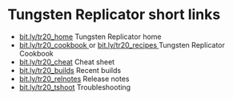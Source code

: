 # Tungsten Replicator short links #

  * [bit.ly/tr20\_home](http://bit.ly/tr20_home) Tungsten Replicator home
  * [bit.ly/tr20\_cookbook ](http://bit.ly/tr20_cookbook) or [bit.ly/tr20\_recipes ](http://bit.ly/tr20_recipes) Tungsten Replicator Cookbook
  * [bit.ly/tr20\_cheat](http://bit.ly/tr20_cheat) Cheat sheet
  * [bit.ly/tr20\_builds](http://bit.ly/tr20_builds) Recent builds
  * [bit.ly/tr20\_relnotes](http://bit.ly/tr20_relnotes) Release notes
  * [bit.ly/tr20\_tshoot](http://bit.ly/tr20_tshoot) Troubleshooting